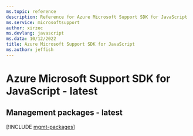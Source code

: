 ```yaml
---
ms.topic: reference
description: Reference for Azure Microsoft Support SDK for JavaScript
ms.service: microsoftsupport
author: xirzec
ms.devlang: javascript
ms.data: 10/12/2022
title: Azure Microsoft Support SDK for JavaScript
ms.author: jeffish
---
```

# Azure Microsoft Support SDK for JavaScript - latest

## Management packages - latest
[!INCLUDE [mgmt-packages](microsoft-support-mgmt-index.md)]